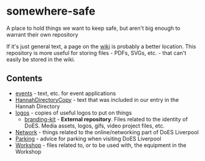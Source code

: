 # somewhere-safe

A place to hold things we want to keep safe, but aren't big enough to warrant their own repository

If it's just general text, a page on the [wiki](https://github.com/DoESLiverpool/wiki/wiki) is probably a better location.  This repository is more useful for storing files - PDFs, SVGs, etc. - that can't easily be stored in the wiki.

## Contents

 * [events](events) - text, etc. for event applications
 * [HannahDirectoryCopy](HannahDirectoryCopy) - text that was included in our entry in the Hannah Directory
 * [logos](logos) - copies of useful logos to put on things
    * [branding-kit](https://github.com/DoESLiverpool/branding-kit) - **External repository**. Files related to the identity of DoES. Media assets, logos, gifs, video project files, etc.
 * [Network](Network) - things related to the online/networking part of DoES Liverpool
 * [Parking](Parking) - advice for parking when visiting DoES Liverpool
 * [Workshop](Workshop) - files related to, or to be used with, the equipment in the Workshop
 
